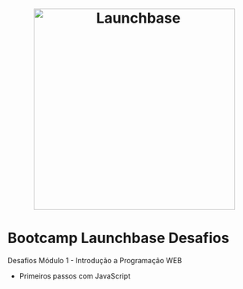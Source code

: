 <h1 align="center">
    <img alt="Launchbase" src="https://storage.googleapis.com/golden-wind/bootcamp-launchbase/logo.png" width="400px" />
</h1>

# Bootcamp Launchbase Desafios

Desafios Módulo 1 - Introdução a Programação WEB

<ul>
    <li>Primeiros passos com JavaScript</li>
</ul>

